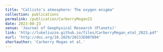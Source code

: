 ```yaml
---
title: "Callisto’s atmosphere: The oxygen enigma"
collection: publications
permalink: /publication/CarberryMogan23
date: 2023-08-23
venue: 'Journal of Geophysical Research (Planets)'
link: 'http://lukeliuzzo.github.io/files/CarberryMogan_etal_2023.pdf'
xurl: 'http://doi.org/10.1029/2023JE007894'
shortauthor: 'Carberry Mogan et al.'
---
```

